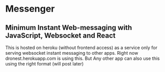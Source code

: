 
# Messenger
## Minimum Instant Web-messaging with JavaScript, Websocket and React

This is hosted on heroku (without frontend access) as a service only for serving websocket instant messaging to other apps. Right now dronest.herokuapp.com is using this. But Any other app can also use this using the right format (will post later)